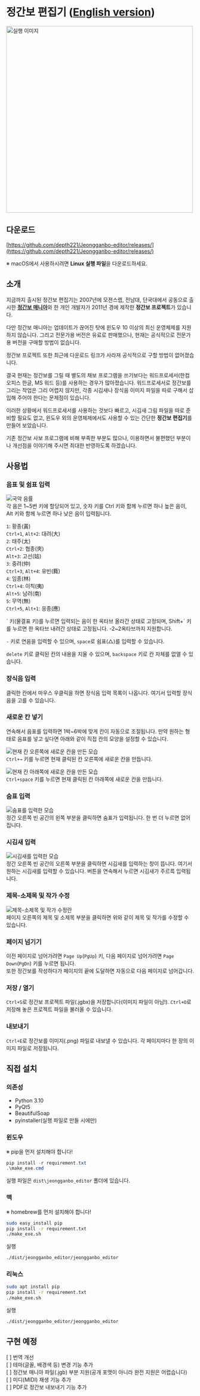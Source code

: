# 정간보 편집기 ([English version](README_en.md))
<img src="image/README/app.png" alt="실행 이미지" width="500">
 
 ## 다운로드
[https://github.com/depth221/Jeongganbo-editor/releases/](https://github.com/depth221/Jeongganbo-editor/releases/)

※ macOS에서 사용하시려면 **Linux 실행 파일**을 다운로드하세요.

## 소개
지금까지 출시된 정간보 편집기는 2007년에 모젼스랩, 전남대, 단국대에서 공동으로 출시한 [**정간보 매니아**](https://blog.naver.com/jgb_mania/40041295964)와 한 개인 개발자가 2011년 경에 제작한 **정간보 프로젝트**가 있습니다.

다만 정간보 매니아는 업데이트가 끊어진 탓에 윈도우 10 이상의 최신 운영체제를 지원하지 않습니다. 그리고 전문가용 버전은 유료로 판매했으나, 현재는 공식적으로 전문가용 버전을 구매할 방법이 없습니다.

정간보 프로젝트 또한 최근에 다운로드 링크가 사라져 공식적으로 구할 방법이 없어졌습니다.

결국 현재는 정간보를 그릴 때 별도의 채보 프로그램을 쓰기보다는 워드프로세서(한컴오피스 한글, MS 워드 등)를 사용하는 경우가 많아졌습니다. 워드프로세서로 정간보를 그리는 작업은 그리 어렵지 않지만, 각종 시김새나 장식음 이미지 파일을 따로 구해서 삽입해 주어야 한다는 문제점이 있습니다.

이러한 상황에서 워드프로세서를 사용하는 것보다 빠르고, 시김새 그림 파일을 따로 준비할 필요도 없고, 윈도우 외의 운영체제에서도 사용할 수 있는 간단한 **정간보 편집기**를 만들어 보았습니다.

기존 정간보 사보 프로그램에 비해 부족한 부분도 많으나, 이용하면서 불편했던 부분이나 개선점을 이야기해 주시면 최대한 반영하도록 하겠습니다.

## 사용법
### 음표 및 쉼표 입력
![국악 음률](image/README/notes.png)    
각 음은 1~5번 키에 할당되어 있고, 숫자 키를 Ctrl 키와 함께 누르면 하나 높은 음이, Alt 키와 함께 누르면 하나 낮은 음이 입력됩니다. 

`1`: 황종(黃)    
`Ctrl+1`, `Alt+2`: 대려(大)     
`2`: 태주(太)     
`Ctrl+2`: 협종(夾)    
`Alt+3`: 고선(姑)    
`3`: 중려(仲)     
`Ctrl+3`, `Alt+4`: 유빈(蕤)    
`4`: 임종(林)    
`Ctrl+4`: 이칙(夷)    
`Alt+5`: 남려(南)    
`5`: 무역(無)    
`Ctrl+5`, `Alt+1`: 응종(應)    

\` 키(물결표 키)를 누르면 입력되는 음이 한 옥타브 올라간 상태로 고정되며, Shift+\` 키를 누르면 한 옥타브 내려간 상태로 고정됩니다. -2~2옥타브까지 지원합니다.

`-` 키로 연음을 입력할 수 있으며, `space`로 쉼표(△)를 입력할 수 있습니다.

`delete` 키로 클릭된 칸의 내용을 지울 수 있으며, `backspace` 키로 칸 자체를 없앨 수 있습니다.

### 장식음 입력
클릭한 칸에서 마우스 우클릭을 하면 장식음 입력 목록이 나옵니다. 여기서 입력할 장식음을 고를 수 있습니다.

### 새로운 칸 넣기
연속해서 음표를 입력하면 1박~6박에 맞게 칸이 자동으로 조절됩니다. 만약 원하는 형태로 음표를 넣고 싶다면 아래와 같이 직접 칸의 모양을 설정할 수 있습니다.

![현재 칸 오른쪽에 새로운 칸을 만든 모습](image/README/kan_right.png)    
`Ctrl+→` 키를 누르면 현재 클릭된 칸 오른쪽에 새로운 칸을 만듭니다.

![현재 칸 아래쪽에 새로운 칸을 만든 모습](image/README/kan_down.png)    
`Ctrl+space` 키를 누르면 현재 클릭된 칸 아래쪽에 새로운 칸을 만듭니다.

### 숨표 입력
![숨표를 입력한 모습](image/README/sumpyo.png)    
정간 오른쪽 빈 공간의 왼쪽 부분을 클릭하면 숨표가 입력됩니다. 한 번 더 누르면 없어집니다.

### 시김새 입력
![시김새를 입력한 모습](image/README/sigimsae.png)    
정간 오른쪽 빈 공간의 오른쪽 부분을 클릭하면 시김새를 입력하는 창이 뜹니다. 여기서 원하는 시김새를 입력할 수 있습니다. 버튼을 연속해서 누르면 시김새가 주르륵 입력됩니다.

### 제목-소제목 및 작가 수정
![제목-소제목 및 작가 수정란](image/README/title_edit.png)    
페이지 오른쪽의 제목 및 소제목 부분을 클릭하면 위와 같이 제목 및 작가를 수정할 수 있습니다.

### 페이지 넘기기
이전 페이지로 넘어가려면 `Page Up`(`PgUp`) 키, 다음 페이지로 넘어가려면 `Page Down`(`PgDn`) 키를 누르면 됩니다.    
또한 정간보를 작성하다가 페이지의 끝에 도달하면 자동으로 다음 페이지로 넘어갑니다.

### 저장 / 열기
`Ctrl+S`로 정간보 프로젝트 파일(.jgbx)을 저장합니다(이미지 파일이 아님!). `Ctrl+O`로 저장해 놓은 프로젝트 파일을 불러올 수 있습니다.

### 내보내기
`Ctrl+E`로 정간보를 이미지(.png) 파일로 내보낼 수 있습니다. 각 페이지마다 한 장의 이미지 파일로 저장됩니다.

## 직접 설치
### 의존성
* Python 3.10
* PyQt5
* BeautifulSoap
* pyinstaller(실행 파일로 만들 시에만)

### 윈도우
※ pip을 먼저 설치해야 합니다!
```powershell
pip install -r requirement.txt
.\make_exe.cmd
```

실행 파일은 `dist\jeongganbo_editor` 폴더에 있습니다.


### 맥
※ homebrew를 먼저 설치해야 합니다!
```bash
sudo easy_install pip
pip install -r requirement.txt
./make_exe.sh
```

실행
```bash
./dist/jeongganbo_editor/jeongganbo_editor
```

### 리눅스
```bash
sudo apt install pip
pip install -r requirement.txt
./make_exe.sh
```

실행
```bash
./dist/jeongganbo_editor/jeongganbo_editor
```

## 구현 예정
[ ] 번역 개선    
[ ] 테마(글꼴, 배경색 등) 변경 기능 추가   
[ ] 정간보 매니아 파일(.jgb) 부분 지원(공개 포맷이 아니라 완전 지원은 어렵습니다)    
[ ] 미디(MIDI) 재생 기능 추가    
[ ] PDF로 정간보 내보내기 기능 추가